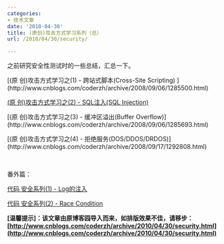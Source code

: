 ```yaml
---
categories:
- 技术文章
date: '2010-04-30'
title: (原创)攻击方式学习系列（总）
url: /2010/04/30/security/

---
```



之前研究安全性测试时的一些总结，汇总一下。

<p>[(原 创)攻击方式学习之(1) - 跨站式脚本(Cross-Site Scripting) ](http://www.cnblogs.com/coderzh/archive/2008/09/06/1285500.html)
  
[(原 创)攻击方式学习之(2) - SQL注入(SQL Injection)](http://www.cnblogs.com/coderzh/archive/2008/09/06/1285556.html)

<p>[(原 创)攻击方式学习之(3) - 缓冲区溢出(Buffer Overflow)](http://www.cnblogs.com/coderzh/archive/2008/09/06/1285693.html)

<p>[(原 创)攻击方式学习之(4) - 拒绝服务(DOS/DDOS/DRDOS)](http://www.cnblogs.com/coderzh/archive/2008/09/17/1292808.html)

&nbsp;

番外篇：
  
[代码 安全系列(1) - Log的注入](http://www.cnblogs.com/coderzh/archive/2008/12/15/1355530.html)&nbsp;
  
[代码 安全系列(2) - Race Condition](http://www.cnblogs.com/coderzh/archive/2008/12/31/1365994.html)&nbsp;
</p></p></p>

**[温馨提示]：该文章由原博客园导入而来，如排版效果不佳，请移步：[http://www.cnblogs.com/coderzh/archive/2010/04/30/security.html](http://www.cnblogs.com/coderzh/archive/2010/04/30/security.html)**